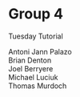 # Group 4

Tuesday Tutorial

Antoni Jann Palazo  
Brian Denton  
Joel Berryere  
Michael Luciuk  
Thomas Murdoch  

